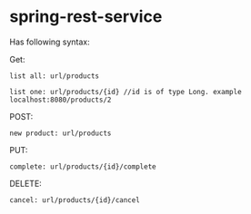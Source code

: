 # spring-rest-service

Has following syntax:

  Get:
    
    list all: url/products
    
    list one: url/products/{id} //id is of type Long. example localhost:8080/products/2
  
  POST:
    
    new product: url/products
  
  PUT:
    
    complete: url/products/{id}/complete
  
  DELETE:
    
    cancel: url/products/{id}/cancel
    
